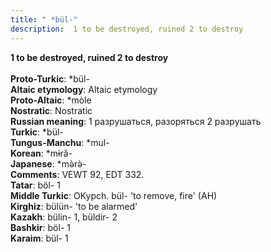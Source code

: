 ```yaml
---
title: " *bül-"
description:  1 to be destroyed, ruined 2 to destroy
---
```

<strong> 1 to be destroyed, ruined 2 to destroy</strong><br><br>
<strong>Proto-Turkic</strong>:  *bül-<br>
<strong>Altaic etymology</strong>:  Altaic etymology<br>
<strong> Proto-Altaic</strong>:  *mòle<br>
<strong>Nostratic</strong>:  Nostratic<br>
<strong>Russian meaning</strong>:  1 разрушаться, разоряться 2 разрушать<br>
<strong>Turkic</strong>:  *bül-<br>
<strong>Tungus-Manchu</strong>:  *mul-<br>
<strong>Korean</strong>:  *mɨră-<br>
<strong>Japanese</strong>:  *mǝ̀rǝ̀-<br>
<strong>Comments</strong>:  VEWT 92, EDT 332.<br>
<strong>Tatar</strong>:  böl- 1<br>
<strong>Middle Turkic</strong>:  OKypch. bül- 'to remove, fire' (AH)<br>
<strong>Kirghiz</strong>:  bülün- 'to be alarmed'<br>
<strong>Kazakh</strong>:  bülin- 1, büldir- 2<br>
<strong>Bashkir</strong>:  böl- 1<br>
<strong>Karaim</strong>:  bül- 1<br>



